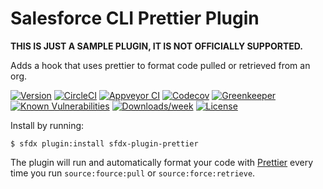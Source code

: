 # Salesforce CLI Prettier Plugin

**THIS IS JUST A SAMPLE PLUGIN, IT IS NOT OFFICIALLY SUPPORTED.**

Adds a hook that uses prettier to format code pulled or retrieved from an org.

[![Version](https://img.shields.io/npm/v/sfdx-plugin-prettier.svg)](https://npmjs.org/package/sfdx-plugin-prettier)
[![CircleCI](https://circleci.com/gh/forcedotcom/sfdx-plugin-prettier/tree/master.svg?style=shield)](https://circleci.com/gh/forcedotcom/sfdx-plugin-prettier/tree/master)
[![Appveyor CI](https://ci.appveyor.com/api/projects/status/github/forcedotcom/sfdx-plugin-prettier?branch=master&svg=true)](https://ci.appveyor.com/project/herokusfdx-/plugin-prettier/branch/master)
[![Codecov](https://codecov.io/gh/forcedotcom/sfdx-plugin-prettier/branch/master/graph/badge.svg)](https://codecov.io/gh/forcedotcom/sfdx-plugin-prettier)
[![Greenkeeper](https://badges.greenkeeper.io/forcedotcom/sfdx-plugin-prettier.svg)](https://greenkeeper.io/)
[![Known Vulnerabilities](https://snyk.io/test/github/forcedotcom/sfdx-plugin-prettier/badge.svg)](https://snyk.io/test/github/forcedotcom/sfdx-plugin-prettier)
[![Downloads/week](https://img.shields.io/npm/dw/sfdx-plugin-prettier.svg)](https://npmjs.org/package/sfdx-plugin-prettier)
[![License](https://img.shields.io/npm/l/sfdx-plugin-prettier.svg)](https://github.com/forcedotcom/sfdx-plugin-prettier/blob/master/package.json)

Install by running:

```sh-session
$ sfdx plugin:install sfdx-plugin-prettier
```

The plugin will run and automatically format your code with [Prettier](https://prettier.io) every time you run `source:fource:pull` or `source:force:retrieve`.
